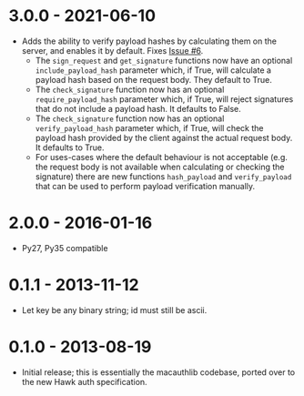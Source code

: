 3.0.0 - 2021-06-10
==================

 * Adds the ability to verify payload hashes by calculating them on the server, and enables it by default.
   Fixes [Issue #6](https://github.com/mozilla-services/hawkauthlib/issues/6).
   * The `sign_request` and `get_signature` functions now have an optional `include_payload_hash` parameter
     which, if True, will calculate a payload hash based on the request body. They default to True.
   * The `check_signature` function now has an optional `require_payload_hash` parameter which, if True,
     will reject signatures that do not include a payload hash. It defaults to False.
   * The `check_signature` function now has an optional `verify_payload_hash` parameter which, if True,
     will check the payload hash provided by the client against the actual request body. It defaults to
     True.
   * For uses-cases where the default behaviour is not acceptable (e.g. the request body is not available
     when calculating or checking the signature) there are new functions `hash_payload` and `verify_payload`
     that can be used to perform payload verification manually.

2.0.0 - 2016-01-16
==================

 * Py27, Py35 compatible

0.1.1 - 2013-11-12
==================

 * Let key be any binary string; id must still be ascii.


0.1.0 - 2013-08-19
==================

 * Initial release; this is essentially the macauthlib codebase, ported
   over to the new Hawk auth specification.
